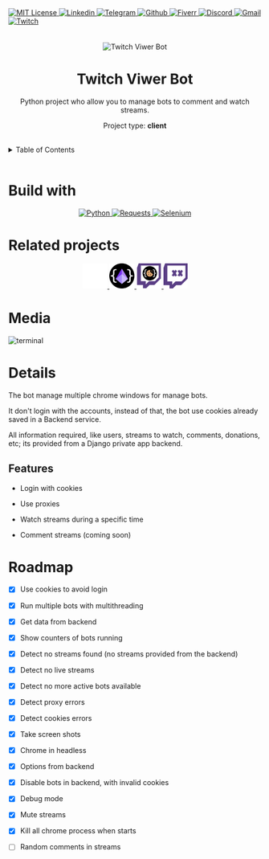<div><a href='https://github.com/darideveloper/twitch-viwer-bot/blob/master/LICENSE' target='_blank'>
                <img src='https://img.shields.io/github/license/darideveloper/twitch-viwer-bot.svg?style=for-the-badge' alt='MIT License' height='30px'/>
            </a><a href='https://www.linkedin.com/in/francisco-dari-hernandez-6456b6181/' target='_blank'>
                <img src='https://img.shields.io/static/v1?style=for-the-badge&message=LinkedIn&color=0A66C2&logo=LinkedIn&logoColor=FFFFFF&label=' alt='Linkedin' height='30px'/>
            </a><a href='https://t.me/darideveloper' target='_blank'>
                <img src='https://img.shields.io/static/v1?style=for-the-badge&message=Telegram&color=26A5E4&logo=Telegram&logoColor=FFFFFF&label=' alt='Telegram' height='30px'/>
            </a><a href='https://github.com/darideveloper' target='_blank'>
                <img src='https://img.shields.io/static/v1?style=for-the-badge&message=GitHub&color=181717&logo=GitHub&logoColor=FFFFFF&label=' alt='Github' height='30px'/>
            </a><a href='https://www.fiverr.com/darideveloper' target='_blank'>
                <img src='https://img.shields.io/static/v1?style=for-the-badge&message=Fiverr&color=222222&logo=Fiverr&logoColor=1DBF73&label=' alt='Fiverr' height='30px'/>
            </a><a href='https://discord.com/users/992019836811083826' target='_blank'>
                <img src='https://img.shields.io/static/v1?style=for-the-badge&message=Discord&color=5865F2&logo=Discord&logoColor=FFFFFF&label=' alt='Discord' height='30px'/>
            </a><a href='mailto:darideveloper@gmail.com?subject=Hello Dari Developer' target='_blank'>
                <img src='https://img.shields.io/static/v1?style=for-the-badge&message=Gmail&color=EA4335&logo=Gmail&logoColor=FFFFFF&label=' alt='Gmail' height='30px'/>
            </a><a href='https://www.twitch.tv/darideveloper' target='_blank'>
                <img src='https://img.shields.io/static/v1?style=for-the-badge&message=Twitch&color=b9a3e3&logo=Twitch&logoColor=ffffff&label=' alt='Twitch' height='30px'/>
            </a></div><div align='center'><br><br><img src='https://github.com/darideveloper/twitch-viwer-bot/blob/master/logo.png?raw=true' alt='Twitch Viwer Bot' height='80px'/>



# Twitch Viwer Bot

Python project who allow you to manage bots to comment and watch streams.

Project type: **client**

</div><br><details>
            <summary>Table of Contents</summary>
            <ol>
<li><a href='#buildwith'>Build With</a></li>
<li><a href='#relatedprojects'>Related Projects</a></li>
<li><a href='#media'>Media</a></li>
<li><a href='#details'>Details</a></li>
<li><a href='#roadmap'>Roadmap</a></li></ol>
        </details><br>

# Build with

<div align='center'><a href='https://www.python.org/' target='_blank'> <img src='https://cdn.svgporn.com/logos/python.svg' alt='Python' title='Python' height='50px'/> </a><a href='https://requests.readthedocs.io/en/latest/' target='_blank'> <img src='https://requests.readthedocs.io/en/latest/_static/requests-sidebar.png' alt='Requests' title='Requests' height='50px'/> </a><a href='https://www.selenium.dev/' target='_blank'> <img src='https://cdn.svgporn.com/logos/selenium.svg' alt='Selenium' title='Selenium' height='50px'/> </a></div>

# Related projects

<div align='center'><a href='https://github.com/darideveloper/comunidad-mc' target='_blank'> <img src='https://github.com/darideveloper/comunidad-mc/blob/master/app/static/app/imgs/logo_white.png?raw=true' alt='Comunidad Mc' title='Comunidad Mc' height='50px'/> </a><a href='https://github.com/darideveloper/twitch-cheer-bot' target='_blank'> <img src='https://github.com/darideveloper/twitch-cheer-bot/blob/master/logo.png?raw=true' alt='Twitch Cheer Bot' title='Twitch Cheer Bot' height='50px'/> </a><a href='https://github.com/darideveloper/twitch-cookies-getter' target='_blank'> <img src='https://github.com/darideveloper/twitch-cookies-getter/blob/master/logo.png?raw=true' alt='Twitch Cookies Getter' title='Twitch Cookies Getter' height='50px'/> </a><a href='https://github.com/darideveloper/twitch-users-checker' target='_blank'> <img src='https://raw.githubusercontent.com/darideveloper/twitch-users-checker/master/logo.webp' alt='Twitch Users Checker' title='Twitch Users Checker' height='50px'/> </a></div>

# Media

![terminal](https://github.com/darideveloper/twitch-viwer-bot/blob/master/images/terminal.PNG?raw=true)

# Details

The bot manage multiple chrome windows for manage bots. 

It don't login with the accounts, instead of that, the bot use cookies already saved in a Backend service. 

All information required, like users, streams to watch, comments, donations, etc; its provided from a Django private app backend.



## Features



* Login with cookies

* Use proxies

* Watch streams during a specific time

* Comment streams (coming soon)

# Roadmap

- [x] Use cookies to avoid login

- [x] Run multiple bots with multithreading

- [x] Get data from backend

- [x] Show counters of bots running

- [x] Detect no streams found (no streams provided from the backend)

- [x] Detect no live streams

- [x] Detect no more active bots available

- [x] Detect proxy errors

- [x] Detect cookies errors

- [x] Take screen shots

- [x] Chrome in headless

- [x] Options from backend

- [x] Disable bots in backend, with invalid cookies

- [x] Debug mode

- [x] Mute streams

- [x] Kill all chrome process when starts

- [ ] Random comments in streams

